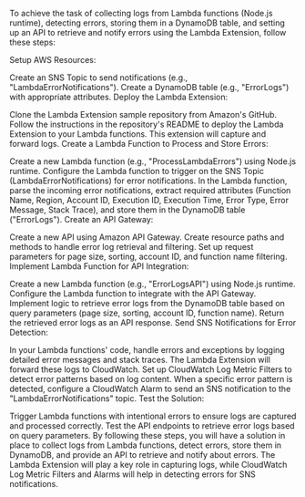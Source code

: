 To achieve the task of collecting logs from Lambda functions (Node.js runtime), detecting errors, storing them in a DynamoDB table, and setting up an API to retrieve and notify errors using the Lambda Extension, follow these steps:

Setup AWS Resources:

Create an SNS Topic to send notifications (e.g., "LambdaErrorNotifications").
Create a DynamoDB table (e.g., "ErrorLogs") with appropriate attributes.
Deploy the Lambda Extension:

Clone the Lambda Extension sample repository from Amazon's GitHub.
Follow the instructions in the repository's README to deploy the Lambda Extension to your Lambda functions. This extension will capture and forward logs.
Create a Lambda Function to Process and Store Errors:

Create a new Lambda function (e.g., "ProcessLambdaErrors") using Node.js runtime.
Configure the Lambda function to trigger on the SNS Topic (LambdaErrorNotifications) for error notifications.
In the Lambda function, parse the incoming error notifications, extract required attributes (Function Name, Region, Account ID, Execution ID, Execution Time, Error Type, Error Message, Stack Trace), and store them in the DynamoDB table ("ErrorLogs").
Create an API Gateway:

Create a new API using Amazon API Gateway.
Create resource paths and methods to handle error log retrieval and filtering.
Set up request parameters for page size, sorting, account ID, and function name filtering.
Implement Lambda Function for API Integration:

Create a new Lambda function (e.g., "ErrorLogsAPI") using Node.js runtime.
Configure the Lambda function to integrate with the API Gateway.
Implement logic to retrieve error logs from the DynamoDB table based on query parameters (page size, sorting, account ID, function name).
Return the retrieved error logs as an API response.
Send SNS Notifications for Error Detection:

In your Lambda functions' code, handle errors and exceptions by logging detailed error messages and stack traces.
The Lambda Extension will forward these logs to CloudWatch.
Set up CloudWatch Log Metric Filters to detect error patterns based on log content.
When a specific error pattern is detected, configure a CloudWatch Alarm to send an SNS notification to the "LambdaErrorNotifications" topic.
Test the Solution:

Trigger Lambda functions with intentional errors to ensure logs are captured and processed correctly.
Test the API endpoints to retrieve error logs based on query parameters.
By following these steps, you will have a solution in place to collect logs from Lambda functions, detect errors, store them in DynamoDB, and provide an API to retrieve and notify about errors. The Lambda Extension will play a key role in capturing logs, while CloudWatch Log Metric Filters and Alarms will help in detecting errors for SNS notifications.




